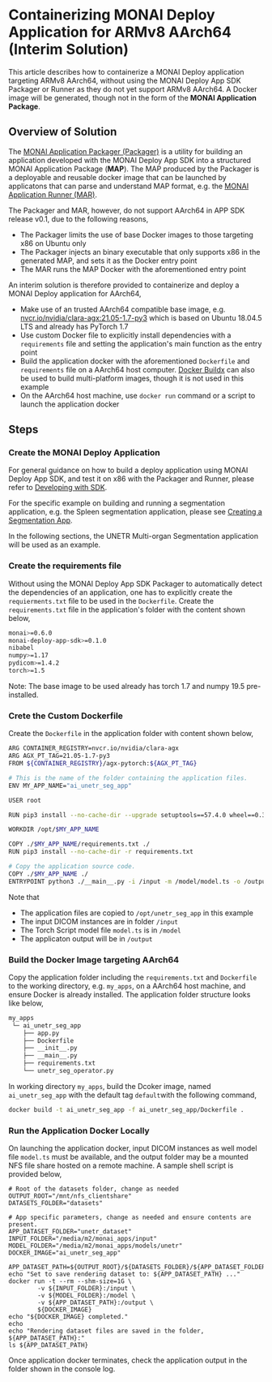 # Containerizing MONAI Deploy Application for ARMv8 AArch64 (Interim Solution)

This article describes how to containerize a MONAI Deploy application targeting ARMv8 AArch64, without using the MONAI Deploy App SDK Packager or Runner as they do not yet support ARMv8 AArch64. A Docker image will be generated, though not in the form of the **MONAI Application Package**.

## Overview of Solution

The [MONAI Application Packager (Packager)](https://docs.monai.io/projects/monai-deploy-app-sdk/en/latest/developing_with_sdk/packaging_app.html) is a utility for building an application developed with the MONAI Deploy App SDK into a structured MONAI Application Package (**MAP**). The MAP produced by the Packager is a deployable and reusable docker image that can be launched by applicatons that can parse and understand MAP format, e.g. the [MONAI Application Runner (MAR)](https://docs.monai.io/projects/monai-deploy-app-sdk/en/latest/developing_with_sdk/executing_packaged_app_locally.html).

The Packager and MAR, however, do not support AArch64 in APP SDK release v0.1, due to the following reasons,
- The Packager limits the use of base Docker images to those targeting x86 on Ubuntu only
- The Packager injects an binary executable that only supports x86 in the generated MAP, and sets it as the Docker entry point
- The MAR runs the MAP Docker with the aforementioned entry point

An interim solution is therefore provided to containerize and deploy a MONAI Deploy application for AArch64,
- Make use of an trusted AArch64 compatible base image, e.g. [nvcr.io/nvidia/clara-agx:21.05-1.7-py3](https://ngc.nvidia.com/catalog/containers/nvidia:clara-agx:agx-pytorch) which is based on Ubuntu 18.04.5 LTS and already has PyTorch 1.7
- Use custom Docker file to explicitly install dependencies with a `requirements` file and setting the application's main function as the entry point
- Build the application docker with the aforementioned `Dockerfile` and `requirements` file on a AArch64 host computer. [Docker Buildx](https://docs.docker.com/buildx/working-with-buildx/) can also be used to build multi-platform images, though it is not used in this example
- On the AArch64 host machine, use `docker run` command or a script to launch the application docker

## Steps
### Create the MONAI Deploy Application
For general guidance on how to build a deploy application using MONAI Deploy App SDK, and test it on x86 with the Packager and Runner, please refer to [Developing with SDK](https://docs.monai.io/projects/monai-deploy-app-sdk/en/latest/developing_with_sdk/index.html).

For the specific example on building and running a segmentation application, e.g. the Spleen segmentation application, please see [Creating a Segmentation App](https://docs.monai.io/projects/monai-deploy-app-sdk/en/latest/getting_started/tutorials/03_segmentation_app.html).

In the following sections, the UNETR Multi-organ Segmentation application will be used as an example.

### Create the requirements file
Without using the MONAI Deploy App SDK Packager to automatically detect the dependencies of an application, one has to explicitly create the `requierments.txt` file to be used in the `Dockerfile`. Create the `requirements.txt` file in the application's folder with the content shown below,
```bash
monai>=0.6.0
monai-deploy-app-sdk>=0.1.0
nibabel
numpy>=1.17
pydicom>=1.4.2
torch>=1.5
```
Note: The base image to be used already has torch 1.7 and numpy 19.5 pre-installed.

### Crete the Custom Dockerfile
Create the `Dockerfile` in the application folder with content shown below,

```bash
ARG CONTAINER_REGISTRY=nvcr.io/nvidia/clara-agx
ARG AGX_PT_TAG=21.05-1.7-py3
FROM ${CONTAINER_REGISTRY}/agx-pytorch:${AGX_PT_TAG}

# This is the name of the folder containing the application files.
ENV MY_APP_NAME="ai_unetr_seg_app"

USER root

RUN pip3 install --no-cache-dir --upgrade setuptools==57.4.0 wheel==0.37.0

WORKDIR /opt/$MY_APP_NAME

COPY ./$MY_APP_NAME/requirements.txt ./
RUN pip3 install --no-cache-dir -r requirements.txt

# Copy the application source code.
COPY ./$MY_APP_NAME ./
ENTRYPOINT python3 ./__main__.py -i /input -m /model/model.ts -o /output
```
Note that
- The application files are copied to `/opt/unetr_seg_app` in this example
- The input DICOM instances are in folder `/input`
- The Torch Script model file `model.ts` is in `/model`
- The applicaton output will be in `/output`

### Build the Docker Image targeting AArch64
Copy the application folder including the `requirements.txt` and `Dockerfile` to the working directory, e.g. `my_apps`, on a AArch64 host machine, and ensure Docker is already installed. The application folder structure looks like below,
```bash
my_apps
 └─ ai_unetr_seg_app
    ├── app.py
    ├── Dockerfile
    ├── __init__.py
    ├── __main__.py
    ├── requirements.txt
    └── unetr_seg_operator.py
```

In working directory `my_apps`, build the Dcoker image, named `ai_unetr_seg_app` with the default tag `default`with the following command,
```bash
docker build -t ai_unetr_seg_app -f ai_unetr_seg_app/Dockerfile .
```
### Run the Application Docker Locally
On launching the application docker, input DICOM instances as well model file `model.ts` must be available, and the output folder may be a mounted NFS file share hosted on a remote machine.
A sample shell script is provided below,
```
# Root of the datasets folder, change as needed
OUTPUT_ROOT="/mnt/nfs_clientshare"
DATASETS_FOLDER="datasets"

# App specific parameters, change as needed and ensure contents are present.
APP_DATASET_FOLDER="unetr_dataset"
INPUT_FOLDER="/media/m2/monai_apps/input"
MODEL_FOLDER="/media/m2/monai_apps/models/unetr"
DOCKER_IMAGE="ai_unetr_seg_app"

APP_DATASET_PATH=${OUTPUT_ROOT}/${DATASETS_FOLDER}/${APP_DATASET_FOLDER}
echo "Set to save rendering dataset to: ${APP_DATASET_PATH} ..."
docker run -t --rm --shm-size=1G \
        -v ${INPUT_FOLDER}:/input \
        -v ${MODEL_FOLDER}:/model \
        -v ${APP_DATASET_PATH}:/output \
        ${DOCKER_IMAGE}
echo "${DOCKER_IMAGE} completed."
echo
echo "Rendering dataset files are saved in the folder, ${APP_DATASET_PATH}:"
ls ${APP_DATASET_PATH}
```

Once application docker terminates, check the application output in the folder shown in the console log. 

